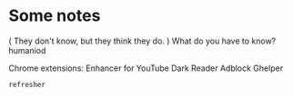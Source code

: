 # Some notes

( They don't know, but they think they do. )
What do you have to know?
humaniod

Chrome extensions:
    Enhancer for YouTube
    Dark Reader
    Adblock
    Ghelper

    refresher





